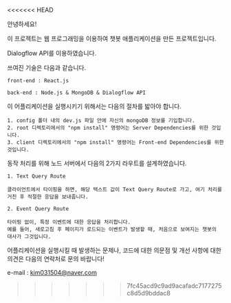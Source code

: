<<<<<<< HEAD

안녕하세요!

이 프로젝트는 웹 프로그래밍을 이용하여 챗봇 애플리케이션을 만든 프로젝트입니다.

Dialogflow API를 이용하였습니다.


쓰여진 기술은 다음과 같습니다.

	front-end : React.js

	back-end : Node.js & MongoDB & Dialogflow API


이 어플리케이션을 실행시키기 위해서는 다음의 절차를 밟아야 합니다.

	1. config 폴더 내의 dev.js 파일 안에 자신의 mongoDB 정보를 기입합니다.
	2. root 디렉토리에서의 "npm install" 명령어는 Server Dependencies를 위한 것입니다.
	3. client 디렉토리에서의 "npm install" 명령어는 Front-end Dependencies를 위한 것입니다.


동작 처리를 위해 노드 서버에서 다음의 2가지 라우트를 설계하였습니다.

	1. Text Query Route

	클라이언트에서 타이핑을 하면, 해당 텍스트 값이 Text Query Route로 가고, 여기 처리를 거친 후 적절한 응답을 보내줍니다.

	2. Event Query Route

	타이핑 없이, 특정 이벤트에 대한 응답을 처리합니다.
	예를 들어, 새로고침 후 페이지가 로드되는 이벤트가 발생할 때, 처음으로 보여지는 챗봇의 대사가 그것입니다.



어플리케이션을 실행시킬 때 발생하는 문제나, 코드에 대한 의문점 및 개선 사항에 대한 의견은 다음의 연락처로 문의 바랍니다!

e-mail : kim031504@naver.com

>>>>>>> 7fc45acd9c9ad9acafadc7177275c8d5d9bddac8
